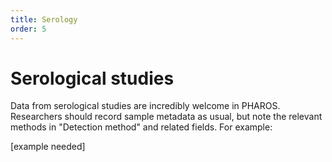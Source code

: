 ```yaml
---
title: Serology
order: 5
---
```


# Serological studies

Data from serological studies are incredibly welcome in PHAROS. Researchers should record sample metadata as usual, but note the relevant methods in "Detection method" and related fields. For example:

[example needed]

